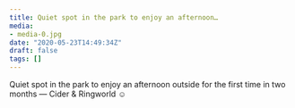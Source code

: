 ```yaml
---
title: Quiet spot in the park to enjoy an afternoon…
media:
- media-0.jpg
date: "2020-05-23T14:49:34Z"
draft: false
tags: []
---
```

Quiet spot in the park to enjoy an afternoon outside for the first time in two months — Cider & Ringworld ☺️
